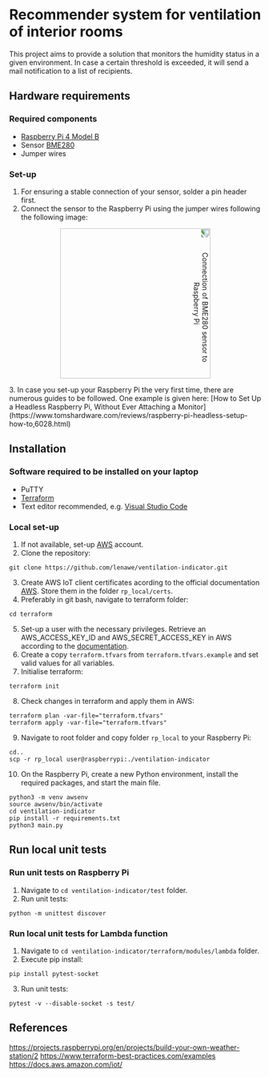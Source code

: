 # Recommender system for ventilation of interior rooms
This project aims to provide a solution that monitors the humidity status in a given environment. In case a certain threshold is exceeded, it will send a mail notification to a list of recipients.

## Hardware requirements
### Required components
+ [Raspberry Pi 4 Model B](https://www.raspberrypi.com/products/raspberry-pi-4-model-b/)
+ Sensor [BME280](https://www.bosch-sensortec.com/products/environmental-sensors/humidity-sensors-bme280/)
+ Jumper wires

### Set-up
1. For ensuring a stable connection of your sensor, solder a pin header first.
2. Connect the sensor to the Raspberry Pi using the jumper wires following the following image:
<p align="center">
  <img src='https://pypi-camo.freetls.fastly.net/e1c7e61175cad5b70af740e8305ea3b1e50b1104/68747470733a2f2f692e696d6775722e636f6d2f38693373536c432e706e67' width='300' alt="Connection of BME280 sensor to Raspberry Pi" style="transform:rotate(90deg);">
</p>
3. In case you set-up your Raspberry Pi the very first time, there are numerous guides to be followed. One example is given here: [How to Set Up a Headless Raspberry Pi, Without Ever Attaching a Monitor](https://www.tomshardware.com/reviews/raspberry-pi-headless-setup-how-to,6028.html)

## Installation
### Software required to be installed on your laptop
+ PuTTY
+ [Terraform](https://developer.hashicorp.com/terraform/tutorials/aws-get-started/install-cli)
+ Text editor recommended, e.g. [Visual Studio Code](https://code.visualstudio.com/)

### Local set-up
1. If not available, set-up [AWS](https://aws.amazon.com/) account.
2. Clone the repository:
```
git clone https://github.com/lenawe/ventilation-indicator.git
```
3. Create AWS IoT client certificates acording to the official documentation [AWS](https://docs.aws.amazon.com/iot/latest/developerguide/device-certs-create.html). Store them in the folder ```rp_local/certs```.
4. Preferably in git bash, navigate to terraform folder:
```
cd terraform
```
5. Set-up a user with the necessary privileges. Retrieve an AWS_ACCESS_KEY_ID and AWS_SECRET_ACCESS_KEY in AWS according to the [documentation](https://docs.aws.amazon.com/IAM/latest/UserGuide/id_credentials_access-keys.html).
6. Create a copy ```terraform.tfvars``` from ```terraform.tfvars.example``` and set valid values for all variables.
7. Initialise terraform:
```
terraform init
```
8. Check changes in terraform and apply them in AWS:
```
terraform plan -var-file="terraform.tfvars"
terraform apply -var-file="terraform.tfvars"
```
9. Navigate to root folder and copy folder ```rp_local``` to your Raspberry Pi:
```
cd..
scp -r rp_local user@raspberrypi:./ventilation-indicator
```
10. On the Raspberry Pi, create a new Python environment, install the required packages, and start the main file.
```
python3 -m venv awsenv
source awsenv/bin/activate
cd ventilation-indicator
pip install -r requirements.txt
python3 main.py
```

## Run local unit tests
### Run unit tests on Raspberry Pi
1. Navigate to ```cd ventilation-indicator/test``` folder.
2. Run unit tests:
```
python -m unittest discover
```

### Run local unit tests for Lambda function
1. Navigate to ```cd ventilation-indicator/terraform/modules/lambda``` folder.
2. Execute pip install:
```
pip install pytest-socket
```
3. Run unit tests:
```
pytest -v --disable-socket -s test/
```

## References
https://projects.raspberrypi.org/en/projects/build-your-own-weather-station/2
https://www.terraform-best-practices.com/examples
https://docs.aws.amazon.com/iot/